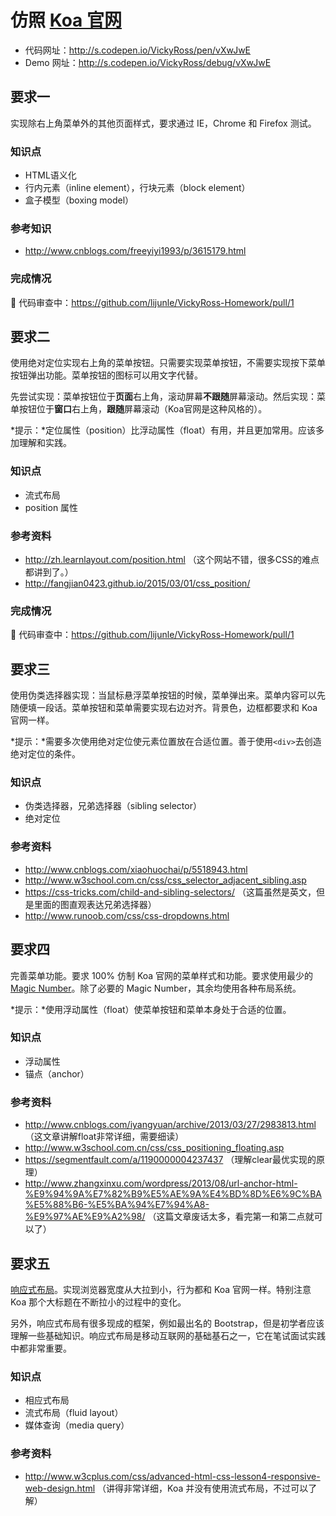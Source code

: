 # 仿照 [Koa 官网](http://koajs.com/)

- 代码网址：http://s.codepen.io/VickyRoss/pen/vXwJwE
- Demo 网址：http://s.codepen.io/VickyRoss/debug/vXwJwE

## 要求一

实现除右上角菜单外的其他页面样式，要求通过 IE，Chrome 和 Firefox 测试。

### 知识点

- HTML语义化
- 行内元素（inline element），行块元素（block element）
- 盒子模型（boxing model）

### 参考知识

- http://www.cnblogs.com/freeyiyi1993/p/3615179.html

### 完成情况

:eyes: 代码审查中：https://github.com/lijunle/VickyRoss-Homework/pull/1

## 要求二

使用绝对定位实现右上角的菜单按钮。只需要实现菜单按钮，不需要实现按下菜单按钮弹出功能。菜单按钮的图标可以用文字代替。

先尝试实现：菜单按钮位于**页面**右上角，滚动屏幕**不跟随**屏幕滚动。然后实现：菜单按钮位于**窗口**右上角，**跟随**屏幕滚动（Koa官网是这种风格的）。

*提示：*定位属性（position）比浮动属性（float）有用，并且更加常用。应该多加理解和实践。

### 知识点

- 流式布局
- position 属性

### 参考资料

- http://zh.learnlayout.com/position.html （这个网站不错，很多CSS的难点都讲到了。）
- http://fangjian0423.github.io/2015/03/01/css_position/

### 完成情况

:eyes: 代码审查中：https://github.com/lijunle/VickyRoss-Homework/pull/1

## 要求三

使用伪类选择器实现：当鼠标悬浮菜单按钮的时候，菜单弹出来。菜单内容可以先随便填一段话。菜单按钮和菜单需要实现右边对齐。背景色，边框都要求和 Koa 官网一样。

*提示：*需要多次使用绝对定位使元素位置放在合适位置。善于使用`<div>`去创造绝对定位的条件。

### 知识点

- 伪类选择器，兄弟选择器（sibling selector）
- 绝对定位

### 参考资料

- http://www.cnblogs.com/xiaohuochai/p/5518943.html
- http://www.w3school.com.cn/css/css_selector_adjacent_sibling.asp
- https://css-tricks.com/child-and-sibling-selectors/ （这篇虽然是英文，但是里面的图直观表达兄弟选择器）
- http://www.runoob.com/css/css-dropdowns.html

## 要求四

完善菜单功能。要求 100% 仿制 Koa 官网的菜单样式和功能。要求使用最少的 [Magic Number](https://zh.wikipedia.org/wiki/%E9%AD%94%E8%A1%93%E6%95%B8%E5%AD%97_(%E7%A8%8B%E5%BC%8F%E8%A8%AD%E8%A8%88))。除了必要的 Magic Number，其余均使用各种布局系统。

*提示：*使用浮动属性（float）使菜单按钮和菜单本身处于合适的位置。

### 知识点

- 浮动属性
- 锚点（anchor）

### 参考资料

- http://www.cnblogs.com/iyangyuan/archive/2013/03/27/2983813.html （这文章讲解float非常详细，需要细读）
- http://www.w3school.com.cn/css/css_positioning_floating.asp
- https://segmentfault.com/a/1190000004237437 （理解clear最优实现的原理）
- http://www.zhangxinxu.com/wordpress/2013/08/url-anchor-html-%E9%94%9A%E7%82%B9%E5%AE%9A%E4%BD%8D%E6%9C%BA%E5%88%B6-%E5%BA%94%E7%94%A8-%E9%97%AE%E9%A2%98/ （这篇文章废话太多，看完第一和第二点就可以了）

## 要求五

[响应式布局](https://www.zhihu.com/question/20976405)。实现浏览器宽度从大拉到小，行为都和 Koa 官网一样。特别注意 Koa 那个大标题在不断拉小的过程中的变化。

另外，响应式布局有很多现成的框架，例如最出名的 Bootstrap，但是初学者应该理解一些基础知识。响应式布局是移动互联网的基础基石之一，它在笔试面试实践中都非常重要。

### 知识点

- 相应式布局
- 流式布局（fluid layout）
- 媒体查询（media query）

### 参考资料

- http://www.w3cplus.com/css/advanced-html-css-lesson4-responsive-web-design.html （讲得非常详细，Koa 并没有使用流式布局，不过可以了解）
